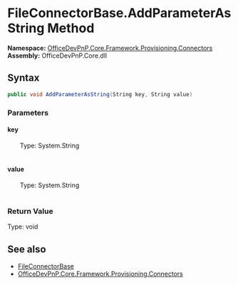 # FileConnectorBase.AddParameterAsString Method  
  

**Namespace:** [OfficeDevPnP.Core.Framework.Provisioning.Connectors](OfficeDevPnP.Core.Framework.Provisioning.Connectors.md)  
**Assembly:** OfficeDevPnP.Core.dll  
## Syntax
```C#
public void AddParameterAsString(String key, String value)
```
### Parameters
#### key  
&emsp;&emsp;Type: System.String  
&emsp;&emsp;  

  

#### value  
&emsp;&emsp;Type: System.String  
&emsp;&emsp;  

  

### Return Value
Type: void  

## See also
- [FileConnectorBase](OfficeDevPnP.Core.Framework.Provisioning.Connectors.FileConnectorBase.md) 
- [OfficeDevPnP.Core.Framework.Provisioning.Connectors](OfficeDevPnP.Core.Framework.Provisioning.Connectors.md) 
